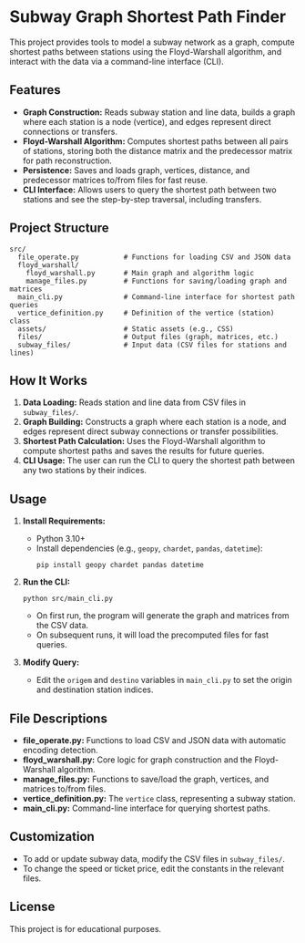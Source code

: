 # Subway Graph Shortest Path Finder

This project provides tools to model a subway network as a graph, compute shortest paths between stations using the Floyd-Warshall algorithm, and interact with the data via a command-line interface (CLI).

## Features

- **Graph Construction:** Reads subway station and line data, builds a graph where each station is a node (vertice), and edges represent direct connections or transfers.
- **Floyd-Warshall Algorithm:** Computes shortest paths between all pairs of stations, storing both the distance matrix and the predecessor matrix for path reconstruction.
- **Persistence:** Saves and loads graph, vertices, distance, and predecessor matrices to/from files for fast reuse.
- **CLI Interface:** Allows users to query the shortest path between two stations and see the step-by-step traversal, including transfers.

## Project Structure

```
src/
  file_operate.py           # Functions for loading CSV and JSON data
  floyd_warshall/
    floyd_warshall.py       # Main graph and algorithm logic
    manage_files.py         # Functions for saving/loading graph and matrices
  main_cli.py               # Command-line interface for shortest path queries
  vertice_definition.py     # Definition of the vertice (station) class
  assets/                   # Static assets (e.g., CSS)
  files/                    # Output files (graph, matrices, etc.)
  subway_files/             # Input data (CSV files for stations and lines)
```

## How It Works

1. **Data Loading:** Reads station and line data from CSV files in `subway_files/`.
2. **Graph Building:** Constructs a graph where each station is a node, and edges represent direct subway connections or transfer possibilities.
3. **Shortest Path Calculation:** Uses the Floyd-Warshall algorithm to compute shortest paths and saves the results for future queries.
4. **CLI Usage:** The user can run the CLI to query the shortest path between any two stations by their indices.

## Usage

1. **Install Requirements:**
   - Python 3.10+
   - Install dependencies (e.g., `geopy`, `chardet`, `pandas`, `datetime`):
     ```
     pip install geopy chardet pandas datetime
     ```

2. **Run the CLI:**
   ```
   python src/main_cli.py
   ```
   - On first run, the program will generate the graph and matrices from the CSV data.
   - On subsequent runs, it will load the precomputed files for fast queries.

3. **Modify Query:**
   - Edit the `origem` and `destino` variables in `main_cli.py` to set the origin and destination station indices.

## File Descriptions

- **file_operate.py:** Functions to load CSV and JSON data with automatic encoding detection.
- **floyd_warshall.py:** Core logic for graph construction and the Floyd-Warshall algorithm.
- **manage_files.py:** Functions to save/load the graph, vertices, and matrices to/from files.
- **vertice_definition.py:** The `vertice` class, representing a subway station.
- **main_cli.py:** Command-line interface for querying shortest paths.

## Customization

- To add or update subway data, modify the CSV files in `subway_files/`.
- To change the speed or ticket price, edit the constants in the relevant files.

## License

This project is for educational purposes.
